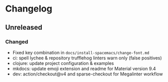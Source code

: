 # Changelog

## Unreleased

### Changed

- Fixed key combination in `docs/install-spacemacs/change-font.md`
- ci: spell lychee & repository trufflehog linters warn only (false positives)
- clojure: update project configuration & examples
- mkdocs: update emoji extension and readme for Material version 9.4
- dev: action/checkout@v4 and sparse-checkout for Megalinter workflow
